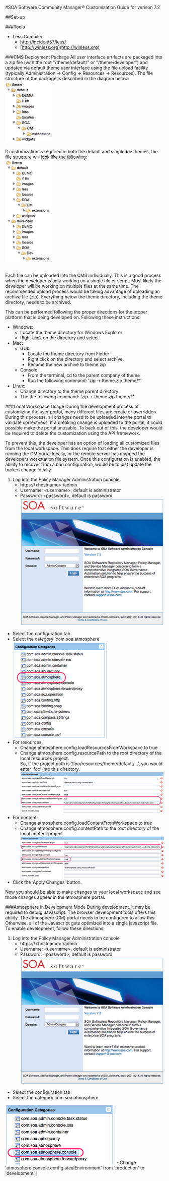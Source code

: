 #SOA Software Community Manager&reg; Customization Guide for verison 7.2

##Set-up

###Tools
- Less Compiler
  - [http://incident57/less/](http://incident57/less/)
  - [http://winless.org](http://winless.org)
  
###CMS Deployment Package
All user interface artifacts are packaged into a zip file (with the root "/theme/default/" or "/theme/developer") and updated via default theme user interface using the file upload facility (typically Administration -> Config -> Resources -> Resources).  The file structure of the package is described in the diagram below:<br/>
<img src="defaultFolderStructure.png" width="150px"><br/><br/>
If customization is required in both the default and simpledev themes, the file structure will look like the following:<br/>
<img src="bothFolderStructure.png" width="150px"><br/><br/>

Each file can be uploaded into the CMS individually.  This is a good process when the developer is only working on a single file or script.  Most likely the developer will be working on multiple files at the same time.  The recommended upload process would be taking advantage of uploading an archive file (zip).  Everything below the theme directory, including the theme directory, needs to be archived.

This can be performed following the proper directions for the proper platform that is being developed on.  Following these instructions:

- Windows:<br/>
    - Locate the theme directory for Windows Explorer
    - Right click on the directory and select
-  Mac:
    -  GUI:
        -  Locate the theme directory from Finder
        -  Right click on the directory and select archive.
        -  Rename the new archive to theme.zip
    -  Console
        - From the terminal, cd to the parent company of theme
        - Run the following command: 'zip -r theme.zip theme/*'
- Linux:
    - Change directory to the theme parent directory
    - The the following command: 'zip -r theme.zip theme/*'

###Local Workspace Usage
During the development process of customizing the user portal, many different files are create or overridden.  During this process, all changes need to be uploaded into the portal to validate correctness.  If a breaking change is uploaded to the portal, it could possible make the portal unusable.  To back out of this, the developer would be required to delete the customization using the API framework.

To prevent this, the developer has an option of loading all customized files from the local workspace.  This does require that either the developer is running the CM portal locally, or the remote server has mapped the developers workstation file system.  Once this configuration is enabled, the ability to recover from a bad configuration, would be to just update the broken change locally.

1. Log into the Policy Manager Administration console
	- https://\<hostname>:<port>/admin
	- Username: \<username>, default is administrator
	- Password: \<password>, default is password<br/>
![Sign In Screen](signin.png)
- Select the configuration tab
- Select the category ‘com.soa.atmosphere’<br/>
![com.soa.atmosphere](atmosphereCategory.png)
- For resources:
	- Change atmosphere.config.loadResourcesFromWorkspace to true
	- Change atmosphere.config.resourcePath to the root directory of the local resources project.<br/>
So, if the project path is ‘/foo/resources/theme/default/…’, you would enter ‘foo’ into this directory.<br/>
![Load from resources](resourcePath.png)
- For content:
	- Change atmosphere.config.loadContentFromWorkspace to true
	- Change atmosphere.config.contentPath to the root directory of the local content project<br/>
![Load from Content](contentPath.png)
- Click the ‘Apply Changes’ button.

Now you should be able to make changes to your local workspace and see those changes appear in the atmosphere portal.

###Atmosphere in Development Mode
During development, it may be required to debug Javascript.  The browser development tools offers this ability.  The atmosphere (CM) portal needs to be configured to allow this.  Otherwise, all of the Javascript gets optimized into a single javascript file.  To enable development, follow these directions:

1. Log into the Policy Manager Administration console
	- https://\<hostname>:<port>/admin
	- Username: \<username>, default is administrator
	- Password: \<password>, default is password<br/>
![Sign In Screen](signin.png)
- Select the configuration tab
- Select the category com.soa.atmosphere<br/>
<img src="categoryAtmosphereConsole.png" width="350px">
- Change 'atmosphere.console.config.stealEnvironment' from 'production' to 'development' |